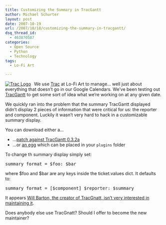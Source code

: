 ```yaml
---
title: Customizing the Summary in TracGantt
author: Michael Schurter
layout: post
date: 2007-10-19
url: /2007/10/18/customizing-the-summary-in-tracgantt/
dsq_thread_id:
  - 463870587
categories:
  - Open Source
  - Python
  - Technology
tags:
  - Lo-Fi Art

---
```

<div style="float: left; margin-right: 10px;">
  <a href="http://trac.edgewall.org"><img src="http://michael.susens-schurter.com/files/trac_logo.png" alt="Trac Logo" /></a>
</div>

We use [Trac][1] at Lo-Fi Art to manage&#8230; well just about everything that doesn&#8217;t go in our Google Calendars. We&#8217;ve been testing out [TracGantt][2] to get some sort of idea what we&#8217;re working on at any given date.

We quickly ran into the problem that the summary TracGantt displayed didn&#8217;t display 2 pieces of information that were critical for us: the reporter and component. Luckily it wasn&#8217;t very hard to hack in a customizable summary display.

You can download either a&#8230;

  * &#8230;[patch against TracGantt 0.3.2a][3]
  * &#8230;or [an egg][4] which can be placed in your `plugins` folder

To change th summary display simply set: 

<pre lang="ini">summary_format = $foo: $bar</pre>

where $foo and $bar are any keys inside the ticket.values dict. It defaults to: 

<pre lang="ini">summary_format = [$component] $reporter: $summary</pre>

It appears [Will Barton, the creator of TracGnatt, isn&#8217;t very interested in maintaining it][5].

Does anybody else use TracGnatt? Should I offer to become the new maintainer?

 [1]: http://trac.edgewall.org
 [2]: http://willbarton.com/code/tracgantt/
 [3]: http://michael.susens-schurter.com/code/TracGantt-0.3.2a-summary_template.patch
 [4]: http://michael.susens-schurter.com/code/TracGantt-0.3.2a.schmichael-py2.4.egg
 [5]: http://willbarton.com/